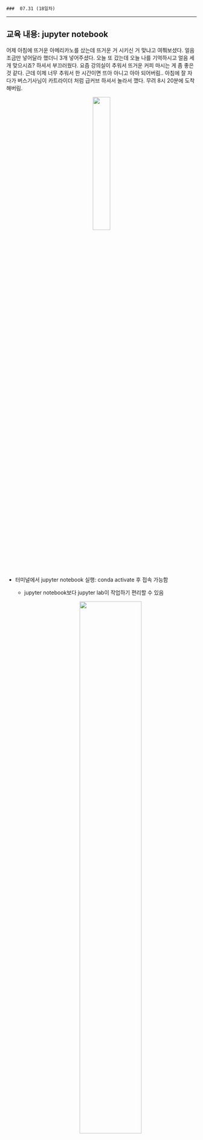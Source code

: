     ###  07.31 (18일차)
---
교육 내용: jupyter notebook
---
어제 아침에 뜨거운 아메리카노를 샀는데 뜨거운 거 시키신 거 맞냐고 여쭤보셨다. 얼음 조금만 넣어달라 했더니 3개 넣어주셨다. 오늘 또 갔는데 오늘 나를 기억하시고 얼음 세 개 맞으시죠? 하셔서 부끄러웠다. 요즘 강의실이 추워서 뜨거운 커피 마시는 게 좀 좋은 것 같다. 근데 이제 너무 추워서 한 시간이면 뜨아 아니고 아아 되어버림.. 아침에 잘 자다가 버스기사님이 카트라이더 처럼 급커브 하셔서 놀라서 깼다. 무려 8시 20분에 도착해버림. 
<p align="center">
<img src="https://github.com/user-attachments/assets/72dc11f8-f0ba-4a7d-9847-327477f143b8" width="30%" /> </p><br>


<br><br>

- 터미널에서 jupyter notebook 실행: conda activate 후 접속 가능함
  - jupyter notebook보다 jupyter lab이 작업하기 편리할 수 있음 
    <p align="center">
    <img src="https://github.com/user-attachments/assets/a4ed0ae3-1a0c-4d1a-ac04-ea4a970833e7" width="60%" /> </p><br>

- **pypmysql**: mysql을 python에서 사용할 수 있게 해주는 라이브러리 중 하나
  ```python
  # 작동방식
  
  # 1. 모듈 불러옴
  import pymysql
  
  # 2. pymysql한테 3306 포트번호와 접속할 ID, PW
  connection = pymysql.connect(host='localhost',
                               user='root',
                               password='0000',
                               database='fisa')
  
  # 3. 대신 일하게 만들 커서 만듦
  cursor = connection.cursor()
  
  # 4. 실행할 SQL문을 넘김 - 한 번에 한 문장 넘김 
  cursor.execute("INSERT INTO students (name, gender, birth, english, math, korean) VALUES ('wage2', 'woman', '1982-1-13', 76, 30, 80);")
  cursor.execute("INSERT INTO students (name, gender, birth, english, math, korean) VALUES ('tina2', 'woman', '1982-12-3', 87, 62, 71);")
  
  # 5. DB에 현재 상태를 COMMIT 
  connection.commit()
  
  # 6. DB와 연결을 닫음
  connection.close()
  ```
<br>

- **fetch**: 행을 가져오는 함수
  ```python
  cursor.execute('SELECT * FROM box_office') 
  cursor.fetchall() # 다 가져옴
  cursor.fetchone() #한 행씩 가져옴 (계속 돌리면 다음 행 보여주는 방식)
  ```
<br>

- pandas를 이용해서 SQL문을 datafram으로 가져오기
  ```python
  import pandas as pd
  
  SQL = "select * from box_office where year(release_date) = 2019 order by sale_amt limit 5"
  data1 = pd.read_sql(SQL, connection)
  connection.close()
  ```
<br>

- **read_csv**: csv 파일을 불러오듯이 sql함수 불러오고 df 형태로 확인 가능 
  ```python
  df = pd.read_sql("select * from emp",connection)
  ```
<br>

- **SQLAlchemy**: python에서 사용하는 대표적인 ORM
  - ORM: 객체와 DB의 테이블을 매핑 -> SQL 직접 작성 안 해도 테이블 조작 가능
  - Dataframe은 항상 index가 있기 때문에, 테이블 구조와 안맞을 수 있음, 그래서 index=False 로 작성
    ```python
    import pymysql
    from sqlalchemy import create_engine  # InnoDB
    import pandas as pd
    
    ## 접속할DB종류+접속에사용할패키지명 + :// + userid:password @ 주소:포트번호/db?인코딩방법 의 형태를 띔
    engine = create_engine(f"mysql+pymysql://{db_info['USER']}:{db_info['PASSWD']}@{db_info['HOST']}:3306/fisa")
    
    conn = pymysql.connect(
        user = USER,
        passwd = PASSWD,
        host = HOST,
        port = PORT
        # autocommit = True # default : False # 오토커밋 기능 설정
    )
    
    conn
    
    conn.select_db("fisa") # use DB명;
    
    cursor = conn.cursor(pymysql.cursors.DictCursor)  # 딕셔너리 형식으로 데이터를 받아오는 옵션.
    
    cursor.execute('select * from emp;')
    result = cursor.fetchall()
    
    result[0]   # 행번호대로 / 컬럼으로 값을 받아서 사용할 수 있겠구나 
    
    result_df = pd.DataFrame(result)
    result_df  
    ```
<br>

- **OpenAI와 대화하기**: client.chat.completions.create 메서드 사용
  - 주요 파라미터
    - model (str): 사용할 모델의 이름을 지정
    - messages (list of dict): 모델에게 보낼 대화 메시지의 리스트
    - content (str): 각 role에 따른 메시지의 내용
    - temperature (float, optional): 생성되는 텍스트의 창의성을 조절
    - max_tokens (int, optional): 생성될 응답의 최대 토큰 수
    - top_p (float, optional): 생성된 텍스트의 다양성을 조절
    - n (int, optional): 한 번의 호출로 생성할 응답의 수
    - stop (str or list of str, optional): 응답 생성을 중지할 문자열을 지정
    - frequency_penalty: 생성된 토큰의 빈도에 따라 페널티를 적용하여 반복 줄임
    - presence_penalty: 텍스트에 새로운 토큰이 나타날 경우 페널티를 적용
***
<br> 
